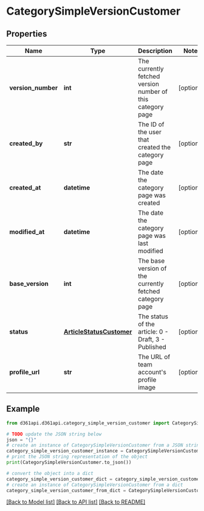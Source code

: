 # CategorySimpleVersionCustomer


## Properties

Name | Type | Description | Notes
------------ | ------------- | ------------- | -------------
**version_number** | **int** | The currently fetched version number of this category page | [optional] 
**created_by** | **str** | The ID of the user that created the category page | [optional] 
**created_at** | **datetime** | The date the category page was created | [optional] 
**modified_at** | **datetime** | The date the category page was last modified | [optional] 
**base_version** | **int** | The base version of the currently fetched category page | [optional] 
**status** | [**ArticleStatusCustomer**](ArticleStatusCustomer.md) | The status of the article: 0 - Draft, 3 - Published | [optional] 
**profile_url** | **str** | The URL of team account&#39;s profile image | [optional] 

## Example

```python
from d361api.d361api.category_simple_version_customer import CategorySimpleVersionCustomer

# TODO update the JSON string below
json = "{}"
# create an instance of CategorySimpleVersionCustomer from a JSON string
category_simple_version_customer_instance = CategorySimpleVersionCustomer.from_json(json)
# print the JSON string representation of the object
print(CategorySimpleVersionCustomer.to_json())

# convert the object into a dict
category_simple_version_customer_dict = category_simple_version_customer_instance.to_dict()
# create an instance of CategorySimpleVersionCustomer from a dict
category_simple_version_customer_from_dict = CategorySimpleVersionCustomer.from_dict(category_simple_version_customer_dict)
```
[[Back to Model list]](../README.md#documentation-for-models) [[Back to API list]](../README.md#documentation-for-api-endpoints) [[Back to README]](../README.md)



